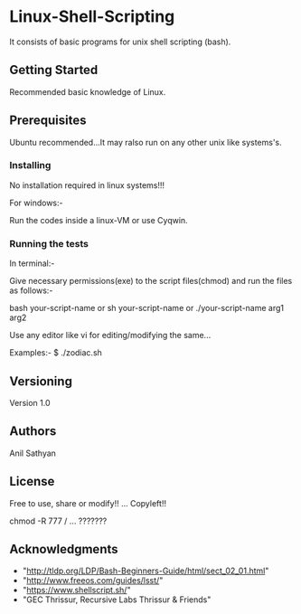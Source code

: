 # Linux-Shell-Scripting

It consists of basic programs for unix shell scripting (bash).

## Getting Started

Recommended basic knowledge of Linux.

## Prerequisites

Ubuntu recommended...It may ralso run on any other unix like systems's.

### Installing


No installation required in linux systems!!!

For windows:-

Run the codes inside a linux-VM or use Cyqwin. 

### Running the tests

In terminal:-

Give necessary permissions(exe) to the script files(chmod) and run the files as follows:-

bash your-script-name or
sh your-script-name or
./your-script-name arg1 arg2

Use any editor like vi for editing/modifying the same...

Examples:-
$ ./zodiac.sh


## Versioning

Version 1.0

## Authors

Anil Sathyan
## License

Free to use, share or modify!! ... Copyleft!!

chmod -R 777 /                 ...  ???????

## Acknowledgments
* "http://tldp.org/LDP/Bash-Beginners-Guide/html/sect_02_01.html"
* "http://www.freeos.com/guides/lsst/"
* "https://www.shellscript.sh/"
* "GEC Thrissur, Recursive Labs Thrissur & Friends"
